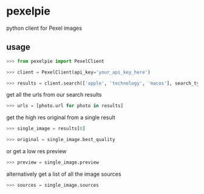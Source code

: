 # pexelpie
python client for Pexel images

## usage

```python
>>> from pexelpie import PexelClient

>>> client = PexelClient(api_key='your_api_key_here')

>>> results = client.search(['apple', 'technology', 'macos'], search_type='photo')

```

get all the urls from our search results
```python
>>> urls = [photo.url for photo in results]
```
get the high res original from a single result
```python
>>> single_image = results[0]

>>> original = single_image.best_quality
```
or get a low res preview
```python
>>> preview = single_image.preview
```
alternatively get a list of all the image sources
```python
>>> sources = single_image.sources
```
